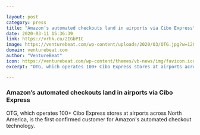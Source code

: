 ```yaml
---

layout: post
category: press
title: "Amazon’s automated checkouts land in airports via Cibo Express"
date: 2020-03-11 15:36:39
link: https://vrhk.co/2IGbPIC
image: https://venturebeat.com/wp-content/uploads/2020/03/OTG.jpg?w=1200&strip=all
domain: venturebeat.com
author: "VentureBeat"
icon: https://venturebeat.com/wp-content/themes/vb-news/img/favicon.ico
excerpt: "OTG, which operates 100+ Cibo Express stores at airports across North America, is the first confirmed customer for Amazon's automated checkout technology."

---
```


### Amazon’s automated checkouts land in airports via Cibo Express

OTG, which operates 100+ Cibo Express stores at airports across North America, is the first confirmed customer for Amazon's automated checkout technology.